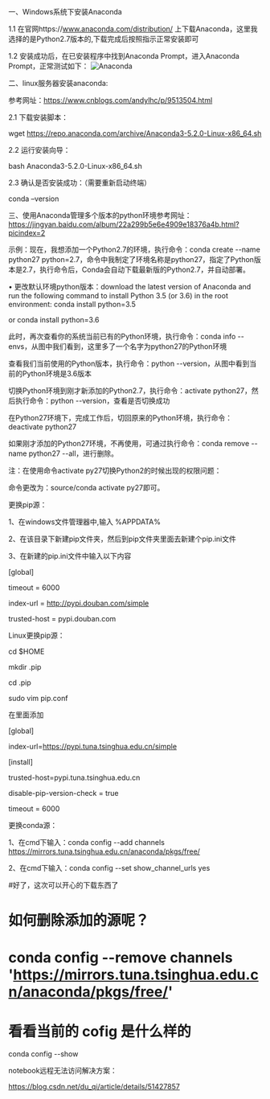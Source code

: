 一、Windows系统下安装Anaconda

1.1 在官网https://www.anaconda.com/distribution/ 上下载Anaconda，这里我选择的是Python2.7版本的,下载完成后按照指示正常安装即可

1.2 安装成功后，在已安装程序中找到Anaconda Prompt，进入Anaconda Prompt，正常测试如下：
![Anaconda](https://github.com/EnernityTwinkle/Tutorial-Summarization/blob/master/python-config/images/Anaconda1.png)

二、linux服务器安装anaconda:

参考网址：https://www.cnblogs.com/andylhc/p/9513504.html

2.1 下载安装脚本：

wget https://repo.anaconda.com/archive/Anaconda3-5.2.0-Linux-x86_64.sh

2.2 运行安装向导：

bash Anaconda3-5.2.0-Linux-x86_64.sh

2.3 确认是否安装成功：（需要重新启动终端）

conda –version


三、使用Anaconda管理多个版本的python环境参考网址：https://jingyan.baidu.com/album/22a299b5e6e4909e18376a4b.html?picindex=2

示例：现在，我想添加一个Python2.7的环境，执行命令：conda create --name python27 python=2.7，命令中我制定了环境名称是python27，指定了Python版本是2.7，执行命令后，Conda会自动下载最新版的Python2.7，并自动部署。

•	更改默认环境python版本：download the latest version of Anaconda and run the following command to install Python 3.5 (or 3.6) in the root environment: conda install python=3.5

or conda install python=3.6


此时，再次查看你的系统当前已有的Python环境，执行命令：conda info --envs，从图中我们看到，这里多了一个名字为python27的Python环境

查看我们当前使用的Python版本，执行命令：python --version，从图中看到当前的Python环境是3.6版本

切换Python环境到刚才新添加的Python2.7，执行命令：activate python27，然后执行命令：python --version，查看是否切换成功

在Python27环境下，完成工作后，切回原来的Python环境，执行命令：deactivate python27

如果刚才添加的Python27环境，不再使用，可通过执行命令：conda remove --name python27 --all，进行删除。

注：在使用命令activate py27切换Python2的时候出现的权限问题：

命令更改为：source/conda activate py27即可。


更换pip源：

1、在windows文件管理器中,输入 %APPDATA%

2、在该目录下新建pip文件夹，然后到pip文件夹里面去新建个pip.ini文件

3、在新建的pip.ini文件中输入以下内容

[global]

timeout = 6000

index-url = http://pypi.douban.com/simple

trusted-host = pypi.douban.com


Linux更换pip源：

cd $HOME  

mkdir .pip  

cd .pip

sudo vim pip.conf  



在里面添加  

[global]  

index-url=https://pypi.tuna.tsinghua.edu.cn/simple

[install]  

trusted-host=pypi.tuna.tsinghua.edu.cn 

disable-pip-version-check = true  

timeout = 6000 

 
更换conda源：

1、在cmd下输入：conda config --add channels https://mirrors.tuna.tsinghua.edu.cn/anaconda/pkgs/free/

2、在cmd下输入：conda config --set show_channel_urls yes

#好了，这次可以开心的下载东西了

# 如何删除添加的源呢？

# conda config --remove channels 'https://mirrors.tuna.tsinghua.edu.cn/anaconda/pkgs/free/' 

# 看看当前的 cofig 是什么样的

conda config --show



notebook远程无法访问解决方案：

https://blog.csdn.net/du_qi/article/details/51427857



